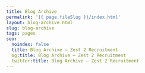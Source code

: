 ```yaml
---
title: Blog Archive
permalink: '{{ page.fileSlug }}/index.html'
layout: blog-archive.html
slug: blog-archive
tags: pages
seo:
  noindex: false
  title: Blog Archive – Zest 2 Recruitment
  og:title: Blog Archive – Zest 2 Recruitment
  twitter:title: Blog Archive – Zest 2 Recruitment
---
```



